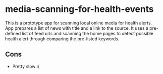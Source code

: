 # media-scanning-for-health-events
This is a prototype app for scanning local online media for health alerts.
App prepares a list of news with title and a link to the source.
It uses a pre-defined list of feed urls and scanning the home pages to detect possible health alert through comparing the pre-listed keywords.

## Cons
* Pretty slow :(
